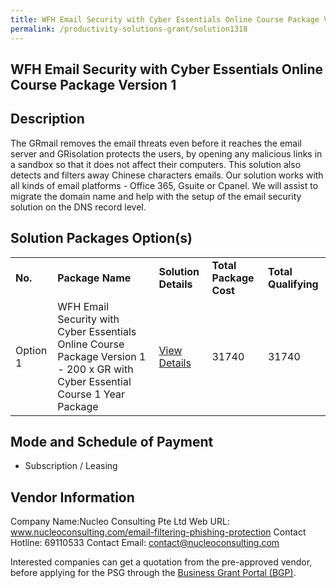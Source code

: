 ```yaml
---
title: WFH Email Security with Cyber Essentials Online Course Package Version 1
permalink: /productivity-solutions-grant/solution1318
---
```


## WFH Email Security with Cyber Essentials Online Course Package Version 1

## Description

The GRmail removes the email threats even before it reaches the email server and GRisolation protects the users, by opening any malicious links in a sandbox so that it does not affect their computers. This solution also detects and filters away Chinese characters emails. Our solution works with all kinds of email platforms - Office 365, Gsuite or Cpanel. We will assist to migrate the domain name and help with the setup of the email security solution on the DNS record level.  

## Solution Packages Option(s)

<table>
<tr>
<td><b>No.</b></td>
<td><b>Package Name</b></td>
<td><b>Solution Details</b></td>
<td><b>Total Package Cost</b></td>
<td><b>Total Qualifying</b></td>
</tr>
<tr>
<td>Option 1</td>
<td>WFH Email Security with Cyber Essentials Online Course Package Version 1 - 200 x GR with Cyber Essential Course 1 Year Package</td>
<td><a href='https://www.gobusiness.gov.sg/images/psg/Desensitised_Nucleo_20200404_Annex_3_Part_5.pdf'>View Details</a></td>
<td>31740</td>
<td>31740</td>
</tr>
</table>

## Mode and Schedule of Payment

 - Subscription / Leasing

## Vendor Information

 Company Name:Nucleo Consulting Pte Ltd 
Web URL: www.nucleoconsulting.com/email-filtering-phishing-protection 
Contact Hotline: 69110533 
Contact Email: contact@nucleoconsulting.com 


Interested companies can get a quotation from the pre-approved vendor, before applying for the PSG through the <a href='https://www.businessgrants.gov.sg/'>Business Grant Portal (BGP)</a>.
